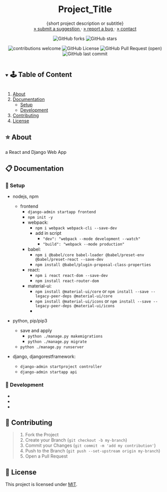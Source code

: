 <!-- PROJECT SUMMARY -->
<div align="center">
  <h1 align="center">Project_Title</h1>

  <p align="center">
    {short project description or subtitle}
    <br>
    <a href="https://github.com/github_username/repo_name/issues">» submit a suggestion </a>
    ·
    <a href="https://github.com/github_username/repo_name/issues">» report a bug </a>
    ·
    <a href="https://github.com/github_username/repo_name">» contact </a>
  </p>

  <div align="center">

![GitHub forks](https://img.shields.io/github/forks/github_username/repo-name?style=social) ![GitHub stars](https://img.shields.io/github/stars/github_username/repo-name?style=social)

![contributions welcome](https://img.shields.io/badge/contributions-welcome-purple.svg?style=flat) ![GitHub License](https://img.shields.io/github/license/github_username/repo-name?color=green) ![GitHub Pull Request (open)](https://img.shields.io/github/issues-pr/github_username/repo-name?color=blue) ![GitHub last commit](https://img.shields.io/github/last-commit/github_username/repo-name?color=pink)

  </div>
</div>

<!-- TABLE OF CONTENT -->
<details open="open">
  <summary><h2 style="display: inline-block">🕹 Table of Content</h2></summary>
  <ol>
    <li>
      <a href="#⭐-about">About</a>
    </li>
    <li>
      <a href="#📋-documentation">Documentation</a>
      <ul>
        <li><a href="#🍏-setup">Setup</a></li>
        <li><a href="#🍎-development">Development</a></li>
      </ul>
    </li>
    <li><a href="#🌻-contributing">Contributing</a></li>
    <li><a href="#📝-license">License</a></li>
  </ol>
</details>

<!-- ABOUT -->
## :star: About
<!-- Add your project description here -->
a React and Django Web App

<!-- CONTENT -->
## :clipboard: Documentation

### :green_apple: Setup
<!-- Add setup instructions here -->
- nodejs, npm
    - frontend
      - `django-admin startapp frontend`
      - `npm init -y`
      -  webpack: 
         -  `npm i webpack webpack-cli --save-dev`
         -  add in script
            -  `"dev": "webpack --mode development --watch"`
            -  `"build": "webpack --mode production"`
      -  babel: 
         -  `npm i @babel/core babel-loader @babel/preset-env @babel/preset-react --save-dev`
         -  `npm install @babel/plugin-proposal-class-properties`
      -  react: 
         -  `npm i react react-dom --save-dev`
         -  `npm install react-router-dom`
      -  material-ui: 
         -  `npm install @material-ui/core` or `npm install --save --legacy-peer-deps @material-ui/core`
         -  `npm install @material-ui/icons` or `npm install --save --legacy-peer-deps @material-ui/icons`
         -  
- python, pip/pip3
  - save and apply
    - `python ./manage.py makemigrations`
    - `python ./manage.py migrate`
  - `python ./manage.py runserver`
  
- django, djangorestframework:
  - `django-admin startproject controller`
  - `django-admin startapp api`

### :apple: Development
<!-- Add development details here -->
* []()
* []()
* []()

<!-- CONTRIBUTING -->
## :sunflower: Contributing
<!-- Add contribution guidelines here -->
> 1. Fork the Project
> 2. Create your Branch (`git checkout -b my-branch`)
> 3. Commit your Changes (`git commit -m 'add my contribution'`)
> 4. Push to the Branch (`git push --set-upstream origin my-branch`)
> 5. Open a Pull Request


<!-- LICENSE -->
## :pencil: License
<!-- Add license information here -->
This project is licensed under [MIT](https://opensource.org/licenses).

<!-- ACKNOWLEDGEMENTS -->
<!-- ## Acknowledgements -->
